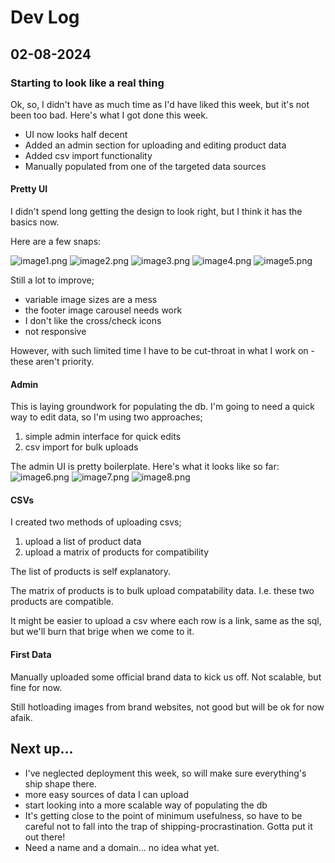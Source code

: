 # Dev Log

## 02-08-2024

### Starting to look like a real thing

Ok, so, I didn't have as much time as I'd have liked this week, but it's not been too bad. Here's what I got done this week.

- UI now looks half decent
- Added an admin section for uploading and editing product data
- Added csv import functionality
- Manually populated from one of the targeted data sources

#### Pretty UI

I didn't spend long getting the design to look right, but I think it has the basics now. 

Here are a few snaps:

![image1.png](./image1.png)
![image2.png](./image2.png)
![image3.png](./image3.png)
![image4.png](./image4.png)
![image5.png](./image5.png)

Still a lot to improve;
- variable image sizes are a mess
- the footer image carousel needs work
- I don't like the cross/check icons
- not responsive

However, with such limited time I have to be cut-throat in what I work on - these aren't priority.

#### Admin

This is laying groundwork for populating the db. I'm going to need a quick way to edit data, so I'm using two approaches;
1. simple admin interface for quick edits
2. csv import for bulk uploads

The admin UI is pretty boilerplate. Here's what it looks like so far:
![image6.png](./image6.png)
![image7.png](./image7.png)
![image8.png](./image8.png)

#### CSVs

I created two methods of uploading csvs;
1. upload a list of product data
2. upload a matrix of products for compatibility

The list of products is self explanatory.

The matrix of products is to bulk upload compatability data. I.e. these two products are compatible.

It might be easier to upload a csv where each row is a link, same as the sql, but we'll burn that brige when we come to it.

#### First Data

Manually uploaded some official brand data to kick us off. Not scalable, but fine for now.

Still hotloading images from brand websites, not good but will be ok for now afaik.

## Next up...

- I've neglected deployment this week, so will make sure everything's ship shape there.
- more easy sources of data I can upload
- start looking into a more scalable way of populating the db
- It's getting close to the point of minimum usefulness, so have to be careful not to fall into the trap of shipping-procrastination. Gotta put it out there!
- Need a name and a domain... no idea what yet.

